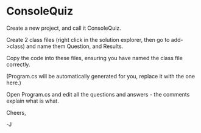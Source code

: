 # ConsoleQuiz

Create a new project, and call it ConsoleQuiz.

Create 2 class files (right click in the solution explorer, then go to add->class) and name them Question, and Results.

Copy the code into these files, ensuring you have named the class file correctly.

(Program.cs will be automatically generated for you, replace it with the one here.)

Open Program.cs and edit all the questions and answers - the comments explain what is what.

Cheers,

-J





